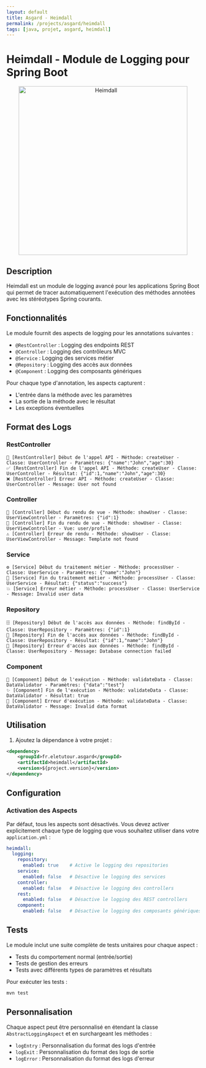 ```yaml
---
layout: default
title: Asgard - Heimdall
permalink: /projects/asgard/heimdall
tags: [java, projet, asgard, heimdall]
---
```

# Heimdall - Module de Logging pour Spring Boot
<div align="center">
    <img width="440" src="{{ '/assets/asagard/img/heimdall.png' | relative_url }}" alt="Heimdall" />
</div>

## Description
Heimdall est un module de logging avancé pour les applications Spring Boot qui permet de tracer automatiquement l'exécution des méthodes annotées avec les stéréotypes Spring courants.

## Fonctionnalités

Le module fournit des aspects de logging pour les annotations suivantes :
- `@RestController` : Logging des endpoints REST
- `@Controller` : Logging des contrôleurs MVC
- `@Service` : Logging des services métier
- `@Repository` : Logging des accès aux données
- `@Component` : Logging des composants génériques

Pour chaque type d'annotation, les aspects capturent :
- L'entrée dans la méthode avec les paramètres
- La sortie de la méthode avec le résultat
- Les exceptions éventuelles

## Format des Logs

### RestController
```
🚀 [RestController] Début de l'appel API - Méthode: createUser - Classe: UserController - Paramètres: {"name":"John","age":30}
✅ [RestController] Fin de l'appel API - Méthode: createUser - Classe: UserController - Résultat: {"id":1,"name":"John","age":30}
❌ [RestController] Erreur API - Méthode: createUser - Classe: UserController - Message: User not found
```

### Controller
```
📝 [Controller] Début du rendu de vue - Méthode: showUser - Classe: UserViewController - Paramètres: {"id":1}
📄 [Controller] Fin du rendu de vue - Méthode: showUser - Classe: UserViewController - Vue: user/profile
⚠️ [Controller] Erreur de rendu - Méthode: showUser - Classe: UserViewController - Message: Template not found
```

### Service
```
⚙️ [Service] Début du traitement métier - Méthode: processUser - Classe: UserService - Paramètres: {"name":"John"}
🔧 [Service] Fin du traitement métier - Méthode: processUser - Classe: UserService - Résultat: {"status":"success"}
💥 [Service] Erreur métier - Méthode: processUser - Classe: UserService - Message: Invalid user data
```

### Repository
```
🗄️ [Repository] Début de l'accès aux données - Méthode: findById - Classe: UserRepository - Paramètres: {"id":1}
💾 [Repository] Fin de l'accès aux données - Méthode: findById - Classe: UserRepository - Résultat: {"id":1,"name":"John"}
🚫 [Repository] Erreur d'accès aux données - Méthode: findById - Classe: UserRepository - Message: Database connection failed
```

### Component
```
🔨 [Component] Début de l'exécution - Méthode: validateData - Classe: DataValidator - Paramètres: {"data":"test"}
✨ [Component] Fin de l'exécution - Méthode: validateData - Classe: DataValidator - Résultat: true
💢 [Component] Erreur d'exécution - Méthode: validateData - Classe: DataValidator - Message: Invalid data format
```

## Utilisation

1. Ajoutez la dépendance à votre projet :
```xml
<dependency>
    <groupId>fr.eletutour.asgard</groupId>
    <artifactId>heimdall</artifactId>
    <version>${project.version}</version>
</dependency>
```

## Configuration

### Activation des Aspects

Par défaut, tous les aspects sont désactivés. Vous devez activer explicitement chaque type de logging que vous souhaitez utiliser dans votre `application.yml` :

```yaml
heimdall:
  logging:
    repository:
      enabled: true    # Active le logging des repositories
    service:
      enabled: false   # Désactive le logging des services
    controller:
      enabled: false   # Désactive le logging des controllers
    rest:
      enabled: false   # Désactive le logging des REST controllers
    component:
      enabled: false   # Désactive le logging des composants génériques
```

## Tests

Le module inclut une suite complète de tests unitaires pour chaque aspect :
- Tests du comportement normal (entrée/sortie)
- Tests de gestion des erreurs
- Tests avec différents types de paramètres et résultats

Pour exécuter les tests :
```bash
mvn test
```

## Personnalisation

Chaque aspect peut être personnalisé en étendant la classe `AbstractLoggingAspect` et en surchargeant les méthodes :
- `logEntry` : Personnalisation du format des logs d'entrée
- `logExit` : Personnalisation du format des logs de sortie
- `logError` : Personnalisation du format des logs d'erreur